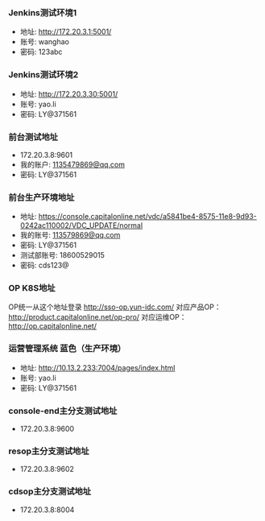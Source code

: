 
### Jenkins测试环境1
+ 地址: http://172.20.3.1:5001/
+ 账号: wanghao
+ 密码: 123abc

### Jenkins测试环境2
+ 地址: http://172.20.3.30:5001/
+ 账号: yao.li
+ 密码: LY@371561


### 前台测试地址
+ 172.20.3.8:9601
+ 我的账户: 1135479869@qq.com
+ 密码: LY@371561


### 前台生产环境地址
+ 地址: https://console.capitalonline.net/vdc/a5841be4-8575-11e8-9d93-0242ac110002/VDC_UPDATE/normal
+ 我的账号: 113579869@qq.com
+ 密码: LY@371561
+ 测试部账号: 18600529015
+ 密码: cds123@


### OP K8S地址

OP统一从这个地址登录
http://sso-op.yun-idc.com/
对应产品OP：
http://product.capitalonline.net/op-pro/
对应运维OP：
http://op.capitalonline.net/


### 运营管理系统 蓝色（生产环境）
+ 地址: http://10.13.2.233:7004/pages/index.html
+ 账号: yao.li
+ 密码: LY@371561


### console-end主分支测试地址
+ 172.20.3.8:9600


### resop主分支测试地址
+ 172.20.3.8:9602


### cdsop主分支测试地址
+ 172.20.3.8:8004
